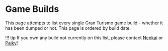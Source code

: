 # Game Builds

This page attempts to list every single Gran Turismo game build - whether it has been dumped or not. This page is ordered by build date.

!!! tip
    If you own any build not currently on this list, please contact [Nenkai](https://twitter.com/Nenkaai) or [Paiky](https://www.gtplanet.net/forum/members/paiky.144636/)!

